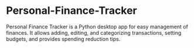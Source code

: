 # Personal-Finance-Tracker
Personal Finance Tracker is a Python desktop app for easy management of finances. It allows adding, editing, and categorizing transactions, setting budgets, and provides spending reduction tips.
